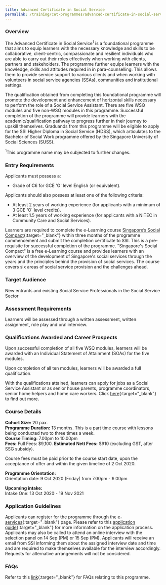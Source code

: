 ```yaml
---
title: Advanced Certificate in Social Service
permalink: /training/cet-programmes/advanced-certificate-in-social-service/
---
```

### Overview

The Advanced Certificate in Social Service<sup>1</sup> is a foundational programme that aims to equip learners with the necessary knowledge and skills to be collaborative, client-centric, compassionate and resilient individuals who are able to carry out their roles effectively when working with clients, partners and stakeholders. The programme further equips learners with the knowledge, skills and attitudes required in in para-counselling. This allows them to provide service support to various clients and when working with volunteers in social service agencies (SSAs), communities and institutional settings.  
  
The qualification obtained from completing this foundational programme will promote the development and enhancement of horizontal skills necessary to perform the role of a Social Service Assistant. There are five WSQ modules and five non-WSQ modules in this programme. Successful completion of the programme will provide learners with the academic/qualification pathway to progress further in their journey to upskill themselves. Graduands from this programme will be eligible to apply for the SSI Higher Diploma in Social Service (HDSS), which articulates to the Bachelor of Social Work programme offered by the Singapore University of Social Sciences (SUSS).  
  
<sup>1</sup>This programme name may be subjected to further changes.

### Entry Requirements

Applicants must possess a:

-   Grade of C6 for GCE 'O' level English (or equivalent).

Applicants should also possess at least one of the following criteria:

-   At least 2 years of working experience (for applicants with a minimum of 3 GCE 'O' level credits).
-   At least 1.5 years of working experience (for applicants with a NITEC in Community Care and Social Services).

Learners are required to complete the e-Learning course [Singapore’s Social Compact](https://learningcloud.sg/pages/coursedescription.jsf?courseId=1233736&catalogId=1700&templateId=-1){:target="_blank"} within three months of the programme commencement and submit the completion certificate to SSI. This is a pre-requisite for successful completion of the programme. "Singapore's Social Compact" is a free e-Learning course and provides learners with an overview of the development of Singapore's social services through the years and the principles behind the provision of social services. The course covers six areas of social service provision and the challenges ahead.

### Target Audience

New entrants and existing Social Service Professionals in the Social Service Sector

### **Assessment Requirements**

Learners will be assessed through a written assessment, written assignment, role play and oral interview.

### **Qualifications Awarded and Career Prospects**

Upon successful completion of all five WSQ modules, learners will be awarded with an Individual Statement of Attainment (SOAs) for the five modules.  
  
Upon completion of all ten modules, learners will be awarded a full qualification.  
  
With the qualifications attained, learners can apply for jobs as a Social Service Assistant or as senior house parents, programme coordinators, senior home helpers and home care workers. Click  [here](http://www.ncss.gov.sg/Social-Service-Tribe/CareersDetail/Social-Work){:target="_blank"}     to find out more.

### Course Details

**Cohort Size:** 20 pax.  
**Programme Duration:** 13 months. This is a part time course with lessons being conducted two to three times a week.  
**Course Timing:**  7.00pm to 10.00pm  
**Fees:** Full Fees: $9,100.  **Estimated Nett Fees:** $910 (excluding GST, after SSG subsidy).  
  
Course fees must be paid prior to the course start date, upon the acceptance of offer and within the given timeline of 2 Oct 2020.  
  
**Programme Orientation:**  
Orientation date: 9 Oct 2020 (Friday) from 7.00pm - 9.00pm  
  
**Upcoming intake:**  
Intake One: 13 Oct 2020 - 19 Nov 2021

### Application Guidelines

Applicants can register for the programme through the [e-services](https://e-services.ncss.gov.sg/Training/Course/DetailProgramme/059CDE74-9ED8-EA11-815C-000C296EE030){:target="_blank"}    page. Please refer to this  [application guide](/images/faq/Application%20Guide.pdf){:target="_blank"}     for more information on the application process. Applicants may also be called to attend an online interview with the selection panel on 14 Sep (PM) or 15 Sep (PM). Applicants will receive an email from SSI informing them about the assigned interview date and time and are required to make themselves available for the interview accordingly. Requests for alternative arrangements will not be considered.

### FAQs

Refer to this  [link](/images/faq/FAQ-for-Advanced-Certificate-in-Social-Service.pdf){:target="_blank"}     for FAQs relating to this programme.

